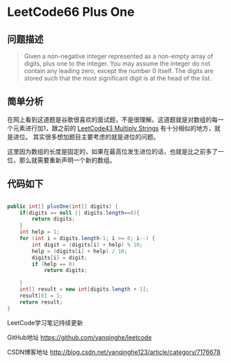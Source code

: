 # LeetCode66 Plus One

## 问题描述

>Given a non-negative integer represented as a non-empty array of digits, plus one to the integer.
You may assume the integer do not contain any leading zero, except the number 0 itself.
The digits are stored such that the most significant digit is at the head of the list.

## 简单分析

在网上看到这道题是谷歌很喜欢的面试题，不是很理解。这道题就是对数组的每一个元素进行加1，跟之前的
[LeetCode43 Multiply Strings](http://blog.csdn.net/yanqinghe123/article/details/78079569) 
有十分相似的地方，就是进位。
其实很多想加题目主要考虑的就是进位的问题。

这里因为数组的长度是固定的，如果在最高位发生进位的话，也就是比之前多了一位，那么就需要重新声明一个新的数组。

## 代码如下

``` java

public int[] plusOne(int[] digits) {
    if(digits == null || digits.length==0){
        return digits;
    }
    int help = 1;
    for (int i = digits.length-1; i >= 0; i--) {
        int digit = (digits[i] + help) % 10;
        help = (digits[i] + help) / 10;
        digits[i] = digit;
        if (help == 0)
            return digits;

    }
    int[] result = new int[digits.length + 1];
    result[0] = 1;
    return result;
}


```

LeetCode学习笔记持续更新

GitHub地址 https://github.com/yanqinghe/leetcode

CSDN博客地址 http://blog.csdn.net/yanqinghe123/article/category/7176678
